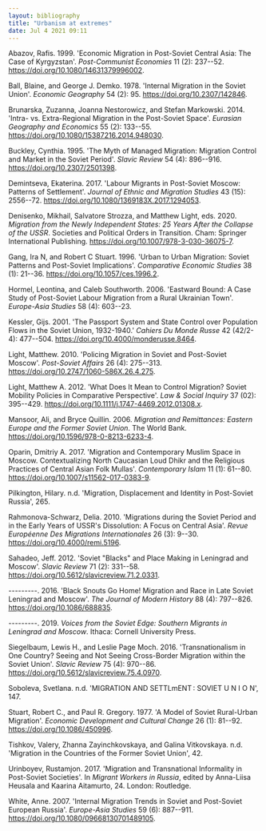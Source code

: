 ```yaml
---
layout: bibliography
title: "Urbanism at extremes"
date: Jul 4 2021 09:11
---
```



Abazov, Rafis. 1999. 'Economic Migration in Post-Soviet Central Asia:
The Case of Kyrgyzstan'. *Post-Communist Economies* 11 (2): 237--52.
https://doi.org/10.1080/14631379996002.

Ball, Blaine, and George J. Demko. 1978. 'Internal Migration in the
Soviet Union'. *Economic Geography* 54 (2): 95.
https://doi.org/10.2307/142846.

Brunarska, Zuzanna, Joanna Nestorowicz, and Stefan Markowski. 2014.
'Intra- vs. Extra-Regional Migration in the Post-Soviet Space'.
*Eurasian Geography and Economics* 55 (2): 133--55.
https://doi.org/10.1080/15387216.2014.948030.

Buckley, Cynthia. 1995. 'The Myth of Managed Migration: Migration
Control and Market in the Soviet Period'. *Slavic Review* 54 (4):
896--916. https://doi.org/10.2307/2501398.

Demintseva, Ekaterina. 2017. 'Labour Migrants in Post-Soviet Moscow:
Patterns of Settlement'. *Journal of Ethnic and Migration Studies* 43
(15): 2556--72. https://doi.org/10.1080/1369183X.2017.1294053.

Denisenko, Mikhail, Salvatore Strozza, and Matthew Light, eds. 2020.
*Migration from the Newly Independent States: 25 Years After the
Collapse of the USSR*. Societies and Political Orders in Transition.
Cham: Springer International Publishing.
https://doi.org/10.1007/978-3-030-36075-7.

Gang, Ira N, and Robert C Stuart. 1996. 'Urban to Urban Migration:
Soviet Patterns and Post-Soviet Implications'. *Comparative Economic
Studies* 38 (1): 21--36. https://doi.org/10.1057/ces.1996.2.

Hormel, Leontina, and Caleb Southworth. 2006. 'Eastward Bound: A Case
Study of Post-Soviet Labour Migration from a Rural Ukrainian Town'.
*Europe-Asia Studies* 58 (4): 603--23.

Kessler, Gijs. 2001. 'The Passport System and State Control over
Population Flows in the Soviet Union, 1932-1940.' *Cahiers Du Monde
Russe* 42 (42/2-4): 477--504. https://doi.org/10.4000/monderusse.8464.

Light, Matthew. 2010. 'Policing Migration in Soviet and Post-Soviet
Moscow'. *Post-Soviet Affairs* 26 (4): 275--313.
https://doi.org/10.2747/1060-586X.26.4.275.

Light, Matthew A. 2012. 'What Does It Mean to Control Migration? Soviet
Mobility Policies in Comparative Perspective'. *Law & Social Inquiry* 37
(02): 395--429. https://doi.org/10.1111/j.1747-4469.2012.01308.x.

Mansoor, Ali, and Bryce Quillin. 2006. *Migration and Remittances:
Eastern Europe and the Former Soviet Union*. The World Bank.
https://doi.org/10.1596/978-0-8213-6233-4.

Oparin, Dmitriy A. 2017. 'Migration and Contemporary Muslim Space in
Moscow. Contextualizing North Caucasian Loud Dhikr and the Religious
Practices of Central Asian Folk Mullas'. *Contemporary Islam* 11 (1):
61--80. https://doi.org/10.1007/s11562-017-0383-9.

Pilkington, Hilary. n.d. 'Migration, Displacement and Identity in
Post-Soviet Russia', 265.

Rahmonova-Schwarz, Delia. 2010. 'Migrations during the Soviet Period and
in the Early Years of USSR's Dissolution: A Focus on Central Asia'.
*Revue Européenne Des Migrations Internationales* 26 (3): 9--30.
https://doi.org/10.4000/remi.5196.

Sahadeo, Jeff. 2012. 'Soviet "Blacks" and Place Making in Leningrad and
Moscow'. *Slavic Review* 71 (2): 331--58.
https://doi.org/10.5612/slavicreview.71.2.0331.

---------. 2016. 'Black Snouts Go Home! Migration and Race in Late
Soviet Leningrad and Moscow'. *The Journal of Modern History* 88 (4):
797--826. https://doi.org/10.1086/688835.

---------. 2019. *Voices from the Soviet Edge: Southern Migrants in
Leningrad and Moscow*. Ithaca: Cornell University Press.

Siegelbaum, Lewis H., and Leslie Page Moch. 2016. 'Transnationalism in
One Country? Seeing and Not Seeing Cross-Border Migration within the
Soviet Union'. *Slavic Review* 75 (4): 970--86.
https://doi.org/10.5612/slavicreview.75.4.0970.

Soboleva, Svetlana. n.d. 'MIGRATION AND SETTLmENT : SOVIET U N I O N',
147.

Stuart, Robert C., and Paul R. Gregory. 1977. 'A Model of Soviet
Rural-Urban Migration'. *Economic Development and Cultural Change* 26
(1): 81--92. https://doi.org/10.1086/450996.

Tishkov, Valery, Zhanna Zayinchkovskaya, and Galina Vitkovskaya. n.d.
'Migration in the Countries of the Former Soviet Union', 42.

Urinboyev, Rustamjon. 2017. 'Migration and Transnational Informality in
Post-Soviet Societies'. In *Migrant Workers in Russia*, edited by
Anna-Liisa Heusala and Kaarina Aitamurto, 24. London: Routledge.

White, Anne. 2007. 'Internal Migration Trends in Soviet and Post-Soviet
European Russia'. *Europe-Asia Studies* 59 (6): 887--911.
https://doi.org/10.1080/09668130701489105.
